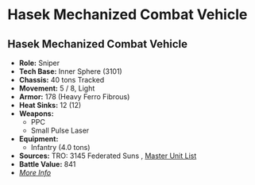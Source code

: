 # Hasek Mechanized Combat Vehicle 

## Hasek Mechanized Combat Vehicle 

- **Role:** Sniper 
- **Tech Base:** Inner Sphere (3101) 
- **Chassis:** 40 tons Tracked 
- **Movement:** 5 / 8, Light 
- **Armor:** 178 (Heavy Ferro Fibrous) 
- **Heat Sinks:** 12 (12) 
- **Weapons:** 
  - PPC 
  - Small Pulse Laser 
- **Equipment:** 
  - Infantry (4.0 tons) 
- **Sources:** TRO: 3145 Federated Suns , [Master Unit List](http://masterunitlist.info/Unit/Details/6317) 
- **Battle Value:** 841 
- [*More Info*](hasek_mechanized_combat_vehicle/hasek_mechanized_combat_vehicle.md) 

